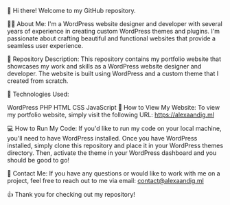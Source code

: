 👋 Hi there! Welcome to my GitHub repository.

👨‍💻 About Me:
I'm a WordPress website designer and developer with several years of experience in creating custom WordPress themes and plugins. I'm passionate about crafting beautiful and functional websites that provide a seamless user experience.

📁 Repository Description:
This repository contains my portfolio website that showcases my work and skills as a WordPress website designer and developer. The website is built using WordPress and a custom theme that I created from scratch.

🔧 Technologies Used:

WordPress
PHP
HTML
CSS
JavaScript
👀 How to View My Website:
To view my portfolio website, simply visit the following URL: https://alexaandig.ml

💻 How to Run My Code:
If you'd like to run my code on your local machine, you'll need to have WordPress installed. Once you have WordPress installed, simply clone this repository and place it in your WordPress themes directory. Then, activate the theme in your WordPress dashboard and you should be good to go!

📩 Contact Me:
If you have any questions or would like to work with me on a project, feel free to reach out to me via email: contact@alexaandig.ml

👍 Thank you for checking out my repository!
